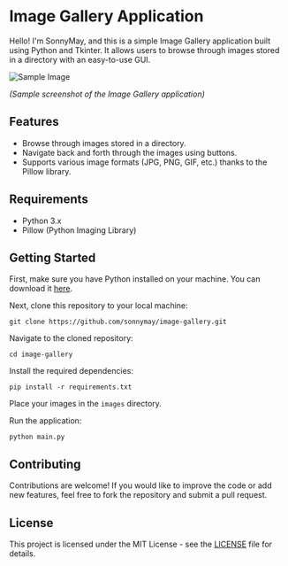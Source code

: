 
# Image Gallery Application

Hello! I'm SonnyMay, and this is a simple Image Gallery application built using Python and Tkinter. It allows users to browse through images stored in a directory with an easy-to-use GUI. 

![Sample Image](./sample_image.png) 

*(Sample screenshot of the Image Gallery application)*

## Features

- Browse through images stored in a directory.
- Navigate back and forth through the images using buttons.
- Supports various image formats (JPG, PNG, GIF, etc.) thanks to the Pillow library.

## Requirements

- Python 3.x
- Pillow (Python Imaging Library)

## Getting Started

First, make sure you have Python installed on your machine. You can download it [here](https://www.python.org/downloads/).

Next, clone this repository to your local machine:

```
git clone https://github.com/sonnymay/image-gallery.git
```

Navigate to the cloned repository:

```
cd image-gallery
```

Install the required dependencies:

```
pip install -r requirements.txt
```

Place your images in the `images` directory.

Run the application:

```
python main.py
```

## Contributing

Contributions are welcome! If you would like to improve the code or add new features, feel free to fork the repository and submit a pull request.


## License

This project is licensed under the MIT License - see the [LICENSE](LICENSE) file for details.

```
